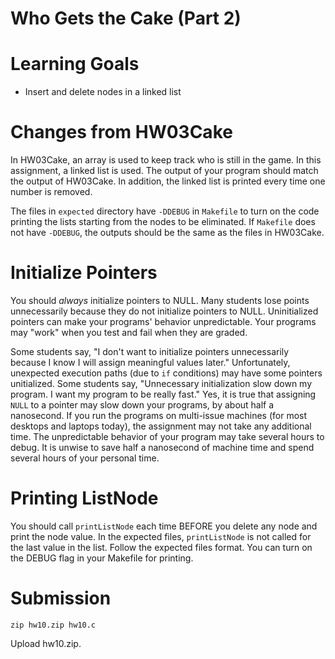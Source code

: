 # Who Gets the Cake (Part 2)

Learning Goals 
==============

* Insert and delete nodes in a linked list 

Changes from HW03Cake
=====================

In HW03Cake, an array is used to keep track who is still in the
game. In this assignment, a linked list is used.  The output of your
program should match the output of HW03Cake. In addition, the linked
list is printed every time one number is removed.

The files in `expected` directory have `-DDEBUG` in `Makefile` to turn
on the code printing the lists starting from the nodes to be
eliminated.  If `Makefile` does not have `-DDEBUG`, the outputs should
be the same as the files in HW03Cake.

Initialize Pointers
===================

You should *always* initialize pointers to NULL. Many students lose
points unnecessarily because they do not initialize pointers to
NULL. Uninitialized pointers can make your programs' behavior
unpredictable.  Your programs may "work" when you test and fail when
they are graded.

Some students say, "I don't want to initialize pointers unnecessarily
because I know I will assign meaningful values later." Unfortunately,
unexpected execution paths (due to `if` conditions) may have some
pointers unitialized.  Some students say, "Unnecessary initialization
slow down my program. I want my program to be really fast."  Yes, it
is true that assigning `NULL` to a pointer may slow down your
programs, by about half a nanosecond. If you run the programs on
multi-issue machines (for most desktops and laptops today), the
assignment may not take any additional time. The unpredictable
behavior of your program may take several hours to debug. It is unwise
to save half a nanosecond of machine time and spend several hours of
your personal time.

Printing ListNode
===================

You should call `printListNode` each time BEFORE you delete any node 
and print the node value. In the expected files, `printListNode` is not
called for the last value in the list. Follow the 
expected files format. You can turn on the DEBUG flag in your Makefile
for printing.

Submission
==========

```
zip hw10.zip hw10.c
```

Upload hw10.zip.

